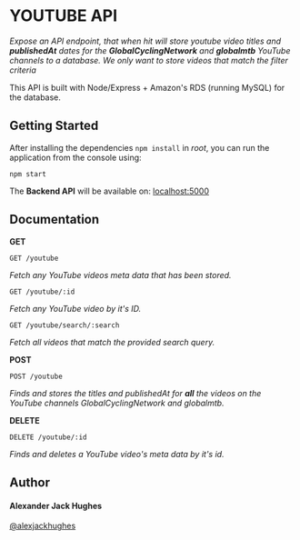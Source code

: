# YOUTUBE API

_Expose an API endpoint, that when hit will store youtube video titles and **publishedAt** dates for the **GlobalCyclingNetwork** and **globalmtb** YouTube channels to a database. We only want to store videos that match the filter criteria_

This API is built with Node/Express + Amazon's RDS (running MySQL) for the database.

## Getting Started

After installing the dependencies `npm install` in _root_, you can run the application from the console using:

```
npm start
```

The **Backend API** will be available on:
[localhost:5000](http://localhost:5000/ "http://localhost:5000/")

## Documentation

**GET**

```
GET /youtube
```

_Fetch any YouTube videos meta data that has been stored._

```
GET /youtube/:id
```

_Fetch any YouTube video by it's ID._

```
GET /youtube/search/:search
```

_Fetch all videos that match the provided search query._

**POST**

```
POST /youtube
```

_Finds and stores the titles and publishedAt for **all** the videos on the YouTube channels GlobalCyclingNetwork and globalmtb._

**DELETE**

```
DELETE /youtube/:id
```

_Finds and deletes a YouTube video's meta data by it's id._

## Author

#### **Alexander Jack Hughes**

[@alexjackhughes](https://twitter.com/alexjackhughes "Twitter")

